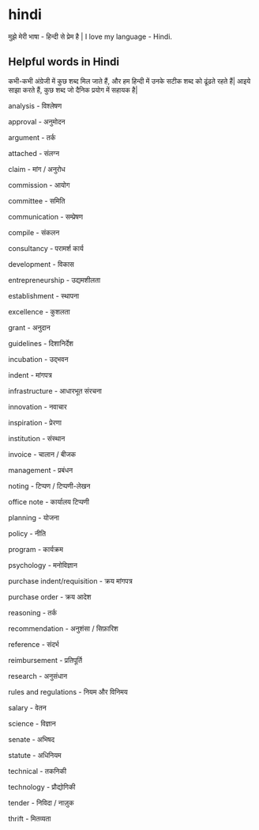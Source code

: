 # hindi
मुझे मेरी भाषा - हिन्दी से प्रेम है | I love my language - Hindi. 


## Helpful words in Hindi   

कभी-कभी अंग्रेजी में कुछ शब्द मिल जाते हैं, और हम हिन्दी में उनके सटीक शब्द को ढूंढते रहते हैं| आइये साझा करते हैं, कुछ शब्द जो दैनिक प्रयोग में सहायक है|  

analysis - विश्लेषण 

approval - अनुमोदन 

argument - तर्क 

attached - संलग्न 

claim - मांग / अनुरोध 

commission - आयोग 

committee - समिति 

communication - सम्प्रेषण 

compile - संकलन 

consultancy - परामर्श कार्य  

development - विकास 

entrepreneurship - उद्यमशीलता 

establishment - स्थापना   

excellence - कुशलता 

grant - अनुदान 

guidelines - दिशानिर्देश 

incubation - उद्भवन 

indent - मांगपत्र 

infrastructure - आधारभूत संरचना 

innovation - नवाचार   

inspiration - प्रेरणा 

institution - संस्थान   

invoice - चालान / बीजक 

management - प्रबंधन 

noting - टिप्पण / टिप्पणी-लेखन 

office note - कार्यालय टिप्पणी 

planning - योजना 

policy - नीति 

program - कार्यक्रम 

psychology - मनोविज्ञान 

purchase indent/requisition - क्रय मांगपत्र

purchase order - क्रय आदेश 

reasoning - तर्क 

recommendation - अनुशंसा / सिफ़ारिश 

reference - संदर्भ 

reimbursement - प्रतिपूर्ति 

research - अनुसंधान 

rules and regulations - नियम और विनिमय 

salary - वेतन 

science - विज्ञान 

senate - अभिषद 

statute - अधिनियम 

technical - तकनिकी 

technology - प्रौद्योगिकी 

tender - निविदा / नाज़ुक 

thrift - मितव्यता 
